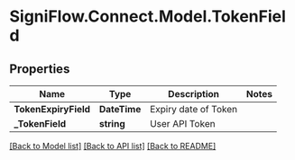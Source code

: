 
# SigniFlow.Connect.Model.TokenField

## Properties

Name | Type | Description | Notes
------------ | ------------- | ------------- | -------------
**TokenExpiryField** | **DateTime** | Expiry date of Token | 
**_TokenField** | **string** | User API Token | 

[[Back to Model list]](../README.md#documentation-for-models)
[[Back to API list]](../README.md#documentation-for-api-endpoints)
[[Back to README]](../README.md)

